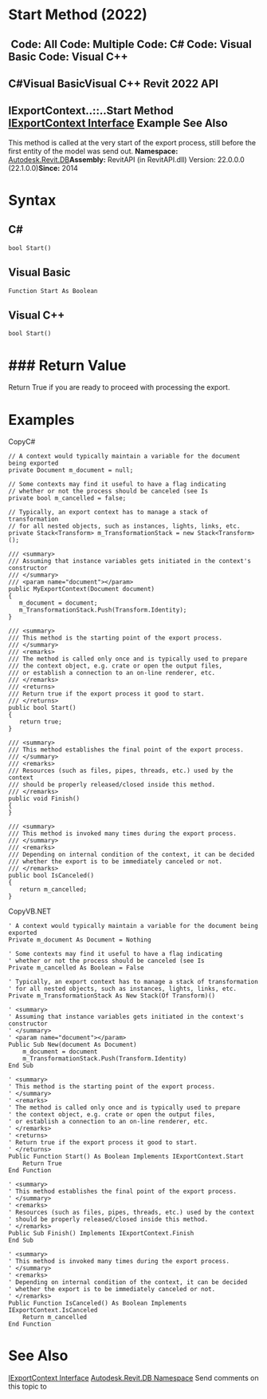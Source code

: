 # Start Method (2022)

﻿
 Code: All Code: Multiple Code: C# Code: Visual Basic Code: Visual C++   
---  
C#Visual BasicVisual C++
Revit 2022 API  
---  
IExportContext..::..Start Method   
[IExportContext Interface](7d0dc6df-db0e-6a07-3b42-8dde1bedb3c1.md "IExportContext Interface") Example See Also  
---  
This method is called at the very start of the export process, still before the first entity of the model was send out. 
**Namespace:** [Autodesk.Revit.DB](87546ba7-461b-c646-cbb1-2cb8f5bff8b2.md "Autodesk.Revit.DB Namespace")**Assembly:** RevitAPI (in RevitAPI.dll) Version: 22.0.0.0 (22.1.0.0)**Since:** 2014 
# Syntax
C#  
---  
```text
bool Start()
```
  
Visual Basic  
---  
```text
Function Start As Boolean
```
  
Visual C++  
---  
```text
bool Start()
```
  
# ### Return Value
Return True if you are ready to proceed with processing the export. 
# Examples
CopyC#
```text
// A context would typically maintain a variable for the document being exported
private Document m_document = null;

// Some contexts may find it useful to have a flag indicating
// whether or not the process should be canceled (see Is
private bool m_cancelled = false;

// Typically, an export context has to manage a stack of transformation
// for all nested objects, such as instances, lights, links, etc.
private Stack<Transform> m_TransformationStack = new Stack<Transform>();

/// <summary>
/// Assuming that instance variables gets initiated in the context's constructor
/// </summary>
/// <param name="document"></param>
public MyExportContext(Document document)
{
   m_document = document;
   m_TransformationStack.Push(Transform.Identity);
}

/// <summary>
/// This method is the starting point of the export process.
/// </summary>
/// <remarks>
/// The method is called only once and is typically used to prepare
/// the context object, e.g. crate or open the output files,
/// or establish a connection to an on-line renderer, etc.
/// </remarks>
/// <returns>
/// Return true if the export process it good to start.
/// </returns>
public bool Start()
{
   return true;
}

/// <summary>
/// This method establishes the final point of the export process.
/// </summary>
/// <remarks>
/// Resources (such as files, pipes, threads, etc.) used by the context
/// should be properly released/closed inside this method.
/// </remarks>
public void Finish()
{
}

/// <summary>
/// This method is invoked many times during the export process.
/// </summary>
/// <remarks>
/// Depending on internal condition of the context, it can be decided
/// whether the export is to be immediately canceled or not.
/// </remarks>
public bool IsCanceled()
{
   return m_cancelled;
}
```

CopyVB.NET
```text
' A context would typically maintain a variable for the document being exported
Private m_document As Document = Nothing

' Some contexts may find it useful to have a flag indicating
' whether or not the process should be canceled (see Is
Private m_cancelled As Boolean = False

' Typically, an export context has to manage a stack of transformation
' for all nested objects, such as instances, lights, links, etc.
Private m_TransformationStack As New Stack(Of Transform)()

' <summary>
' Assuming that instance variables gets initiated in the context's constructor
' </summary>
' <param name="document"></param>
Public Sub New(document As Document)
    m_document = document
    m_TransformationStack.Push(Transform.Identity)
End Sub

' <summary>
' This method is the starting point of the export process.
' </summary>
' <remarks>
' The method is called only once and is typically used to prepare
' the context object, e.g. crate or open the output files,
' or establish a connection to an on-line renderer, etc.
' </remarks>
' <returns>
' Return true if the export process it good to start.
' </returns>
Public Function Start() As Boolean Implements IExportContext.Start
    Return True
End Function

' <summary>
' This method establishes the final point of the export process.
' </summary>
' <remarks>
' Resources (such as files, pipes, threads, etc.) used by the context
' should be properly released/closed inside this method.
' </remarks>
Public Sub Finish() Implements IExportContext.Finish
End Sub

' <summary>
' This method is invoked many times during the export process.
' </summary>
' <remarks>
' Depending on internal condition of the context, it can be decided
' whether the export is to be immediately canceled or not.
' </remarks>
Public Function IsCanceled() As Boolean Implements IExportContext.IsCanceled
    Return m_cancelled
End Function
```

# See Also
[IExportContext Interface](7d0dc6df-db0e-6a07-3b42-8dde1bedb3c1.md "IExportContext Interface")
[Autodesk.Revit.DB Namespace](87546ba7-461b-c646-cbb1-2cb8f5bff8b2.md "Autodesk.Revit.DB Namespace")
Send comments on this topic to 